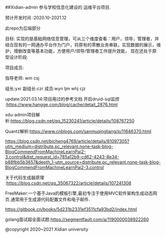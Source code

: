 ##Xidian-admin
参与学校信息化建设的 运维平台项目.

预计开发时间 :2020.10-2021.12

此repo为后端部分

目标:
实现的是基础网络信息管理，可从三个维度查看：用户，领导，管理者，并结合现有的一网通办平台作为门户，将原有的零散业务串联，实现数据的展示，维护，增删改查等基本功能，方便用户/领导/管理者工作提升效能， 现在还处于原型设计阶段.

项目成员:

指导老师: wm csj

组长:yxr
副组长:czr
成员:wyn ljm whj cjz


update:2021.03.14:项目用过的参考文档
开启druid-sql监控 :https://www.hangge.com/blog/cache/detail_2876.html



xdu-admin项目解析:https://blog.csdn.net/qq_15230241/article/details/108767250



Quantz解析:https://www.cnblogs.com/sanmuqingliang/p/11646370.html

https://blog.csdn.net/bicheng4769/article/details/81097305?utm_medium=distribute.pc_relevant.none-task-blog-BlogCommendFromMachineLearnPai2-3.control&dist_request_id=785a12b9-cd62-4243-8e34-b88fbb5b3657&depth_1-utm_source=distribute.pc_relevant.none-task-blog-BlogCommendFromMachineLearnPai2-3.control



关于代码生成器原理 :https://blog.csdn.net/qq_35067322/article/details/107241308

FreeMaker:一个基于Java的模板引擎,最初专注于使用MVC软件架构生成动态网页.通常用于生成源代码配置文件和电子邮件.



https://gitbook.cn/books/5d231b2331ef3511cfa93bd2/index.html





golang面试超全面试题:https://segmentfault.com/a/1190000038922260

@copyright 2020~2021 Xidian university


